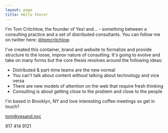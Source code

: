 ```yaml
---
layout: page
title: Hello there!
---
```


I'm Tom Critchlow, the founder of <span class="brandsmall">Yes! and...</span> - something between a consulting practice and a set of distributed consultants. You can follow me on twitter here: <a href="https://twitter.com/tomcritchlow">@tomcritchlow</a>.

I've created this container, brand and website to formalize and provide structure to the loose, improv nature of consulting. It's going to evolve and take on many forms but the core thesis revolves around the following ideas:

 - Distributed & part-time teams are the new normal
 - You can't talk about content without talking about technology and vice versa
 - There are new models of attention on the web that require fresh thinking
 - Consulting is about getting close to the problem and close to the people

I'm based in Brooklyn, NY and love interesting coffee meetings so get in touch?
 
<a href="mailto:tom@yesand.nyc">tom@yesand.nyc</a>

917 414 9121